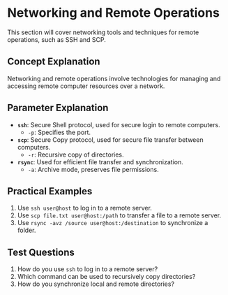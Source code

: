 # Networking and Remote Operations

This section will cover networking tools and techniques for remote operations, such as SSH and SCP.

## Concept Explanation
Networking and remote operations involve technologies for managing and accessing remote computer resources over a network.

## Parameter Explanation
- **`ssh`**: Secure Shell protocol, used for secure login to remote computers.
  - `-p`: Specifies the port.
- **`scp`**: Secure Copy protocol, used for secure file transfer between computers.
  - `-r`: Recursive copy of directories.
- **`rsync`**: Used for efficient file transfer and synchronization.
  - `-a`: Archive mode, preserves file permissions.

## Practical Examples
1. Use `ssh user@host` to log in to a remote server.
2. Use `scp file.txt user@host:/path` to transfer a file to a remote server.
3. Use `rsync -avz /source user@host:/destination` to synchronize a folder.

## Test Questions
1. How do you use `ssh` to log in to a remote server?
2. Which command can be used to recursively copy directories?
3. How do you synchronize local and remote directories?
